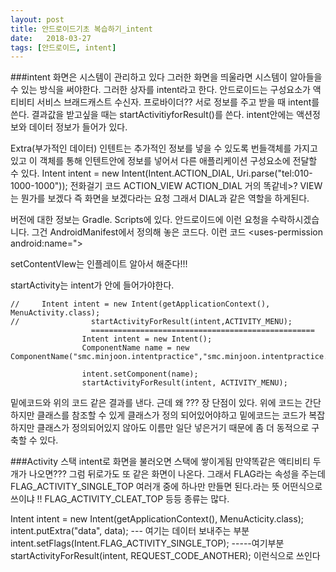 ```yaml
---
layout: post
title: 안드로이드기초 복습하기_intent
date:   2018-03-27
tags: [안드로이드, intent]
---
```


###intent
화면은 시스템이 관리하고 있다 그러한 화면을 띄울라면 시스템이 알아들을 수 있는 방식을 써야한다.
그러한 상자를 intent라고 한다. 안드로이드는 구성요소가 액티비티 서비스 브래드캐스트 수신자. 프로바이더??
서로 정보를 주고 받을 때 intent를 쓴다. 결과값을 받고싶을 때는 startActivitiyforResult()를 쓴다.
intent안에는 액션정보와 데이터 정보가 들어가 있다.

Extra(부가적인 데이터) 인텐트는 추가적인 정보를 넣을 수 있도록 번들객체를 가지고 있고
이 객체를 통해 인텐트안에 정보를 넣어서 다른 애플리케이션 구성요소에 전달할 수 있다.
Intent intent = new Intent(Intent.ACTION_DIAL, Uri.parse("tel:010-1000-1000")); 전화걸기 코드
ACTION_VIEW ACTION_DIAL 거의 똑같네>? VIEW는 뭔가를 보겠다 즉 화면을 보겠다라는 요청 그래서 DIAL과 같은 역할을 하게된다.

버전에 대한 정보는 Gradle. Scripts에 있다. 안드로이드에 이런 요청을 수락하시겠습니다. 그건 AndroidManifest에서 정의해 놓은 코드다.
이런 코드 <uses-permission android:name=">

setContentVIew는 인플레이트 알아서 해준다!!!

startActivity는 intent가 안에 들어가야한다.

~~~
//     Intent intent = new Intent(getApplicationContext(), MenuActivity.class);
//                startActivityForResult(intent,ACTIVITY_MENU);
                  ==================================================
                Intent intent = new Intent();
                ComponentName name = new ComponentName("smc.minjoon.intentpractice","smc.minjoon.intentpractice.MenuActivity");

                intent.setComponent(name);
                startActivityForResult(intent, ACTIVITY_MENU);

~~~

밑에코드와 위의 코드 같은 결과를 낸다. 근데 왜 ??? 장 단점이 있다.
위에 코드는 간단하지만 클래스를 참조할 수 있게 클래스가 정의 되어있어야하고
밑에코드는 코드가 복잡하지만 클래스가 정의되어있지 않아도 이름만 일단 넣은거기 때문에 좀 더 동적으로 구축할 수 있다.



###Activity 스택 
intent로 화면을 불러오면 스택에 쌓이게됨 만약똑같은 액티비티 두개가 나오면??? 그럼 뒤로가도 또 같은 화면이 나온다. 그래서 FLAG라는 속성을 주는데
FLAG_ACTIVITY_SINGLE_TOP 여러개 중에 하나만 만들면 된다.라는 뜻 어떤식으로 쓰이냐 !!
FLAG_ACTIVITY_CLEAT_TOP  등등 종류는 많다.

Intent intent = new Intent(getApplicationContext(), MenuActicity.class);
intent.putExtra("data", data); --- 여기는 데이터 보내주는 부분
intent.setFlags(Intent.FLAG_ACTIVITY_SINGLE_TOP); -----여기부분
startActivityForResult(intent, REQUEST_CODE_ANOTHER); 이런식으로 쓰인다
